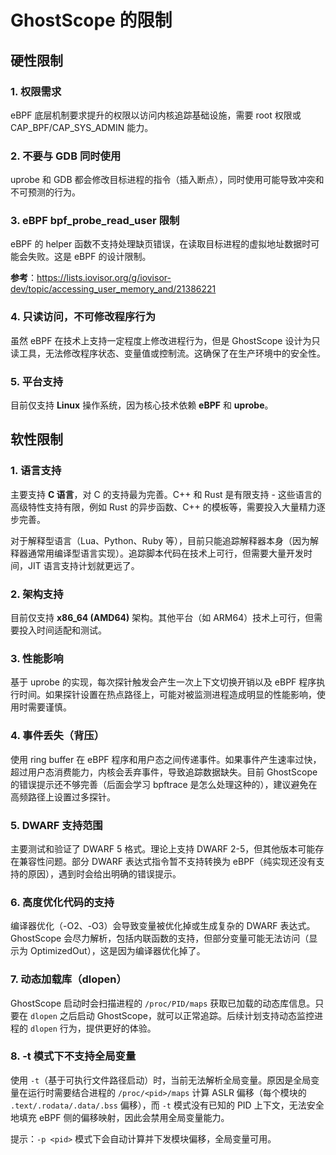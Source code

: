 # GhostScope 的限制

## 硬性限制

### 1. 权限需求
eBPF 底层机制要求提升的权限以访问内核追踪基础设施，需要 root 权限或 CAP_BPF/CAP_SYS_ADMIN 能力。

### 2. 不要与 GDB 同时使用
uprobe 和 GDB 都会修改目标进程的指令（插入断点），同时使用可能导致冲突和不可预测的行为。

### 3. eBPF bpf_probe_read_user 限制
eBPF 的 helper 函数不支持处理缺页错误，在读取目标进程的虚拟地址数据时可能会失败。这是 eBPF 的设计限制。

**参考**：https://lists.iovisor.org/g/iovisor-dev/topic/accessing_user_memory_and/21386221

### 4. 只读访问，不可修改程序行为
虽然 eBPF 在技术上支持一定程度上修改进程行为，但是 GhostScope 设计为只读工具，无法修改程序状态、变量值或控制流。这确保了在生产环境中的安全性。

### 5. 平台支持
目前仅支持 **Linux** 操作系统，因为核心技术依赖 **eBPF** 和 **uprobe**。

## 软性限制

### 1. 语言支持
主要支持 **C 语言**，对 C 的支持最为完善。C++ 和 Rust 是有限支持 - 这些语言的高级特性支持有限，例如 Rust 的异步函数、C++ 的模板等，需要投入大量精力逐步完善。

对于解释型语言（Lua、Python、Ruby 等），目前只能追踪解释器本身（因为解释器通常用编译型语言实现）。追踪脚本代码在技术上可行，但需要大量开发时间，JIT 语言支持计划就更远了。

### 2. 架构支持
目前仅支持 **x86_64 (AMD64)** 架构。其他平台（如 ARM64）技术上可行，但需要投入时间适配和测试。

### 3. 性能影响
基于 uprobe 的实现，每次探针触发会产生一次上下文切换开销以及 eBPF 程序执行时间。如果探针设置在热点路径上，可能对被监测进程造成明显的性能影响，使用时需要谨慎。

### 4. 事件丢失（背压）
使用 ring buffer 在 eBPF 程序和用户态之间传递事件。如果事件产生速率过快，超过用户态消费能力，内核会丢弃事件，导致追踪数据缺失。目前 GhostScope 的错误提示还不够完善（后面会学习 bpftrace 是怎么处理这种的），建议避免在高频路径上设置过多探针。

### 5. DWARF 支持范围
主要测试和验证了 DWARF 5 格式。理论上支持 DWARF 2-5，但其他版本可能存在兼容性问题。部分 DWARF 表达式指令暂不支持转换为 eBPF（纯实现还没有支持的原因），遇到时会给出明确的错误提示。

### 6. 高度优化代码的支持
编译器优化（-O2、-O3）会导致变量被优化掉或生成复杂的 DWARF 表达式。GhostScope 会尽力解析，包括内联函数的支持，但部分变量可能无法访问（显示为 OptimizedOut），这是因为编译器优化掉了。

### 7. 动态加载库（dlopen）
GhostScope 启动时会扫描进程的 `/proc/PID/maps` 获取已加载的动态库信息。只要在 `dlopen` 之后启动 GhostScope，就可以正常追踪。后续计划支持动态监控进程的 `dlopen` 行为，提供更好的体验。

### 8. -t 模式下不支持全局变量

使用 `-t`（基于可执行文件路径启动）时，当前无法解析全局变量。原因是全局变量在运行时需要结合进程的 `/proc/<pid>/maps` 计算 ASLR 偏移（每个模块的 `.text/.rodata/.data/.bss` 偏移），而 `-t` 模式没有已知的 PID 上下文，无法安全地填充 eBPF 侧的偏移映射，因此会禁用全局变量能力。

提示：`-p <pid>` 模式下会自动计算并下发模块偏移，全局变量可用。

